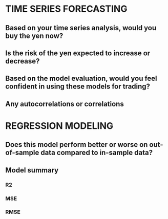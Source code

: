 # TIME SERIES FORECASTING

## Based on your time series analysis, would you buy the yen now?
## Is the risk of the yen expected to increase or decrease?
## Based on the model evaluation, would you feel confident in using these models for trading?
## Any autocorrelations or correlations



# REGRESSION MODELING
## Does this model perform better or worse on out-of-sample data compared to in-sample data?
## Model summary
### R2
### MSE
### RMSE